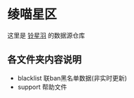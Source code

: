 # 绫喵星区

这里是 [铃星羽](https://github.com/yokinanya/0StarFeathers_Plugins) 的数据源仓库

## 各文件夹内容说明

- blacklist     联ban黑名单数据(非实时更新)
- support       帮助文件


